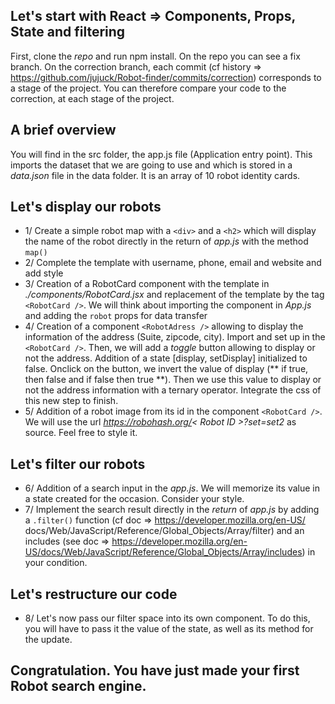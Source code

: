 ## Let's start with React => Components, Props, State and filtering

First, clone the *repo* and run npm install.
On the repo you can see a fix branch. On the correction branch, each commit (cf history => https://github.com/jujuck/Robot-finder/commits/correction) corresponds to a stage of the project. You can therefore compare your code to the correction, at each stage of the project.

## A brief overview
You will find in the src folder, the app.js file (Application entry point). This imports the dataset that we are going to use and which is stored in a *data.json* file in the data folder. It is an array of 10 robot identity cards.

## Let's display our robots
- 1/ Create a simple robot map with a ```<div>``` and a ```<h2>``` which will display the name of the robot directly in the return of *app.js* with the method `map()`
- 2/ Complete the template with username, phone, email and website and add style
- 3/ Creation of a RobotCard component with the template in *./components/RobotCard.jsx* and replacement of the template by the tag `<RobotCard />`. We will think about importing the component in *App.js* and adding the `robot` props for data transfer
- 4/ Creation of a component `<RobotAdress />` allowing to display the information of the address (Suite, zipcode, city). Import and set up in the `<RobotCard />`. Then, we will add a *toggle* button allowing to display or not the address. Addition of a state [display, setDisplay] initialized to false. Onclick on the button, we invert the value of display (** if true, then false and if false then true **). Then we use this value to display or not the address information with a ternary operator. Integrate the css of this new step to finish.
- 5/ Addition of a robot image from its id in the component `<RobotCard />`. We will use the url *https://robohash.org/< Robot ID >?set=set2* as source. Feel free to style it.

## Let's filter our robots
- 6/ Addition of a search input in the *app.js*. We will memorize its value in a state created for the occasion. Consider your style.
- 7/ Implement the search result directly in the *return* of *app.js* by adding a `.filter()` function (cf doc => https://developer.mozilla.org/en-US/ docs/Web/JavaScript/Reference/Global_Objects/Array/filter) and an includes (see doc => https://developer.mozilla.org/en-US/docs/Web/JavaScript/Reference/Global_Objects/Array/includes) in your condition.

## Let's restructure our code
- 8/ Let's now pass our filter space into its own component. To do this, you will have to pass it the value of the state, as well as its method for the update.

## Congratulation. You have just made your first Robot search engine.
